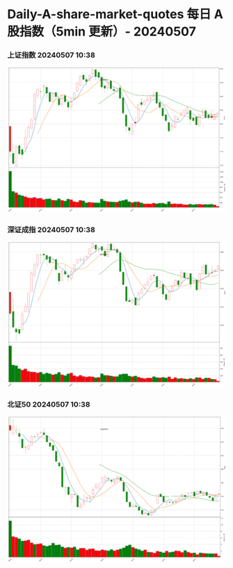 
# Daily-A-share-market-quotes 每日 A 股指数（5min 更新）- 20240507

### 上证指数 20240507 10:38
![](./fig/2024/5/20240507-sh000001.png)

### 深证成指 20240507 10:38
![](./fig/2024/5/20240507-sz399001.png)

### 北证50 20240507 10:38
![](./fig/2024/5/20240507-bj899050.png)
